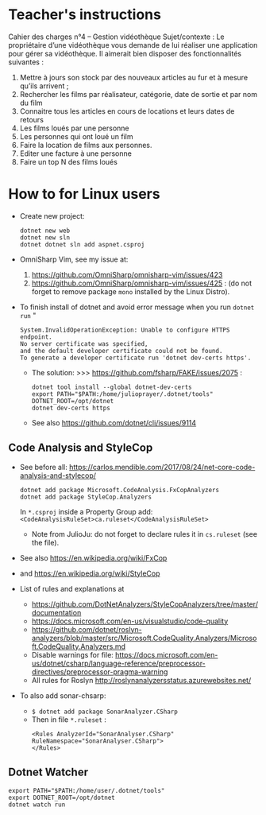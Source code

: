# Teacher's instructions

Cahier des charges n°4 – Gestion vidéothèque
Sujet/contexte :
Le propriétaire d’une vidéothèque vous demande de lui réaliser une application pour gérer sa vidéothèque.
Il aimerait bien disposer des fonctionnalités suivantes :
1. Mettre à jours son stock par des nouveaux articles au fur et à mesure qu’ils arrivent ;
2. Rechercher les films par réalisateur, catégorie, date de sortie et par nom du film
3. Connaitre tous les articles en cours de locations et leurs dates de retours
4. Les films loués par une personne
5. Les personnes qui ont loué un film
6. Faire la location de films aux personnes.
7. Editer une facture à une personne
8. Faire un top N des films loués

# How to for Linux users
* Create new project:
  ```
  dotnet new web
  dotnet new sln
  dotnet dotnet sln add aspnet.csproj
  ```

* OmniSharp Vim, see my issue at:
  1. https://github.com/OmniSharp/omnisharp-vim/issues/423
  2. https://github.com/OmniSharp/omnisharp-vim/issues/425 :
  (do not forget to remove package `mono` installed by the Linux Distro).

* To finish install of dotnet and avoid error message when you run `dotnet run` "
  ```
  System.InvalidOperationException: Unable to configure HTTPS endpoint.
  No server certificate was specified,
  and the default developer certificate could not be found.
  To generate a developer certificate run 'dotnet dev-certs https'.
  ```
  * The solution: >>> https://github.com/fsharp/FAKE/issues/2075 :
    ```
    dotnet tool install --global dotnet-dev-certs
    export PATH="$PATH:/home/julioprayer/.dotnet/tools"
    DOTNET_ROOT=/opt/dotnet
    dotnet dev-certs https
    ```
  *  See also https://github.com/dotnet/cli/issues/9114

## Code Analysis and StyleCop
* See before all: https://carlos.mendible.com/2017/08/24/net-core-code-analysis-and-stylecop/
  ```
  dotnet add package Microsoft.CodeAnalysis.FxCopAnalyzers
  dotnet add package StyleCop.Analyzers
  ```
  In `*.csproj` inside a Property Group add:
  ``<CodeAnalysisRuleSet>ca.ruleset</CodeAnalysisRuleSet>``
  * Note from JulioJu: do not forget to declare rules it in `cs.ruleset`
    (see the file).
* See also https://en.wikipedia.org/wiki/FxCop
* and https://en.wikipedia.org/wiki/StyleCop

* List of rules and explanations at
  * https://github.com/DotNetAnalyzers/StyleCopAnalyzers/tree/master/documentation
  * https://docs.microsoft.com/en-us/visualstudio/code-quality
  * https://github.com/dotnet/roslyn-analyzers/blob/master/src/Microsoft.CodeQuality.Analyzers/Microsoft.CodeQuality.Analyzers.md
  * Disable warnings for file: https://docs.microsoft.com/en-us/dotnet/csharp/language-reference/preprocessor-directives/preprocessor-pragma-warning
  * All rules for Roslyn http://roslynanalyzersstatus.azurewebsites.net/

* To also add sonar-chsarp:
  * `$ dotnet add package SonarAnalyzer.CSharp`
  * Then in file `*.ruleset` :
    ```
    <Rules AnalyzerId="SonarAnalyser.CSharp" RuleNamespace="SonarAnalyser.CSharp">
    </Rules>
      ```

## Dotnet Watcher

```
export PATH="$PATH:/home/user/.dotnet/tools"
export DOTNET_ROOT=/opt/dotnet
dotnet watch run
```

<!-- vim:sw=2:ts=2:et:fileformat=dos -->
